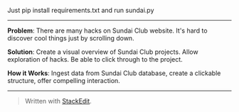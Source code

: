 Just pip install requirements.txt and run sundai.py 

---

**Problem**: There are many hacks on Sundai Club website. It's hard to discover cool things just by scrolling down. 

**Solution**: Create a visual overview of Sundai Club projects. Allow exploration of hacks. Be able to click through to the project.

**How it Works**: Ingest data from Sundai Club database, create a clickable structure, offer compelling interaction.  


---
> Written with [StackEdit](https://stackedit.io/).
<!--stackedit_data:
eyJoaXN0b3J5IjpbMTYzMTc5MDg3OCwxOTQ2NTM1NTU2XX0=
-->